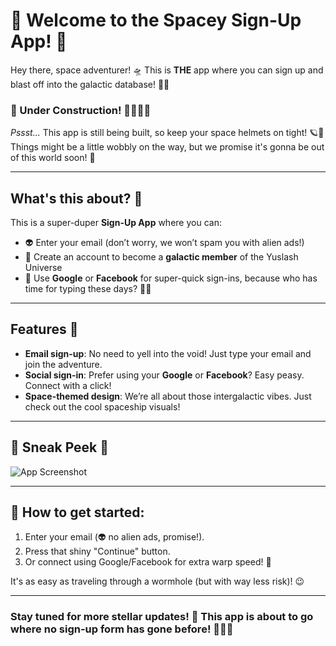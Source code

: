 # 🚀 Welcome to the Spacey Sign-Up App! 🌌

Hey there, space adventurer! 🛸 This is **THE** app where you can sign up and blast off into the galactic database! 🌠🚀

### 🚧 Under Construction! 👷‍♀️👷‍♂️
*Pssst...* This app is still being built, so keep your space helmets on tight! 🪐👾 Things might be a little wobbly on the way, but we promise it's gonna be out of this world soon! 🌟

---

## What's this about? 🤔

This is a super-duper **Sign-Up App** where you can:
- 👽 Enter your email (don’t worry, we won’t spam you with alien ads!)
- 💫 Create an account to become a **galactic member** of the Yuslash Universe
- 👾 Use **Google** or **Facebook** for super-quick sign-ins, because who has time for typing these days? 🤷‍♂️

---

## Features 🌠

- **Email sign-up**: No need to yell into the void! Just type your email and join the adventure.
- **Social sign-in**: Prefer using your **Google** or **Facebook**? Easy peasy. Connect with a click!
- **Space-themed design**: We’re all about those intergalactic vibes. Just check out the cool spaceship visuals!

---

## 🌌 Sneak Peek 👀

![App Screenshot](./MAIN%20FRAME%20(1).png)

---

## 🚀 How to get started:

1. Enter your email (👽 no alien ads, promise!).
2. Press that shiny "Continue" button.
3. Or connect using Google/Facebook for extra warp speed! 💫

It's as easy as traveling through a wormhole (but with way less risk)! 😉

---

### Stay tuned for more stellar updates! 🌠 This app is about to go where no sign-up form has gone before! 👨‍🚀✨
